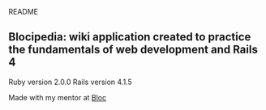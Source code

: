README

## Blocipedia: wiki application created to practice the fundamentals of web development and Rails 4

Ruby version 2.0.0
Rails version 4.1.5

Made with my mentor at [Bloc](http://bloc.io)